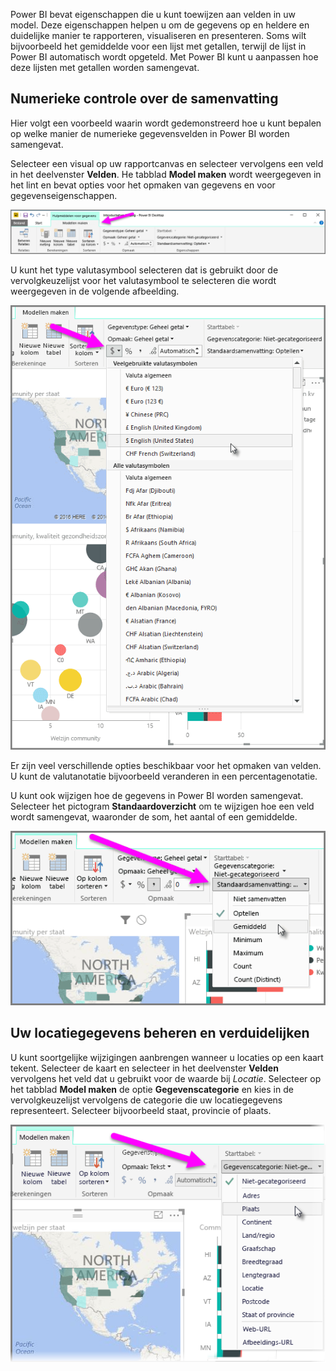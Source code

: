 Power BI bevat eigenschappen die u kunt toewijzen aan velden in uw model. Deze eigenschappen helpen u om de gegevens op en heldere en duidelijke manier te rapporteren, visualiseren en presenteren. Soms wilt bijvoorbeeld het gemiddelde voor een lijst met getallen, terwijl de lijst in Power BI automatisch wordt opgeteld. Met Power BI kunt u aanpassen hoe deze lijsten met getallen worden samengevat.

## <a name="numeric-control-over-summarization"></a>Numerieke controle over de samenvatting
Hier volgt een voorbeeld waarin wordt gedemonstreerd hoe u kunt bepalen op welke manier de numerieke gegevensvelden in Power BI worden samengevat.

Selecteer een visual op uw rapportcanvas en selecteer vervolgens een veld in het deelvenster **Velden**. He tabblad **Model maken** wordt weergegeven in het lint en bevat opties voor het opmaken van gegevens en voor gegevenseigenschappen.

![](media/3-11d-customize-summarization-categorization/3-11d_1.png)

U kunt het type valutasymbool selecteren dat is gebruikt door de vervolgkeuzelijst voor het valutasymbool te selecteren die wordt weergegeven in de volgende afbeelding.

![](media/3-11d-customize-summarization-categorization/3-11d_2.png)

Er zijn veel verschillende opties beschikbaar voor het opmaken van velden. U kunt de valutanotatie bijvoorbeeld veranderen in een percentagenotatie.

U kunt ook wijzigen hoe de gegevens in Power BI worden samengevat. Selecteer het pictogram **Standaardoverzicht** om te wijzigen hoe een veld wordt samengevat, waaronder de som, het aantal of een gemiddelde.

![](media/3-11d-customize-summarization-categorization/3-11d_3.png)

## <a name="manage-and-clarify-your-location-data"></a>Uw locatiegegevens beheren en verduidelijken
U kunt soortgelijke wijzigingen aanbrengen wanneer u locaties op een kaart tekent. Selecteer de kaart en selecteer in het deelvenster **Velden** vervolgens het veld dat u gebruikt voor de waarde bij *Locatie*. Selecteer op het tabblad **Model maken** de optie **Gegevenscategorie** en kies in de vervolgkeuzelijst vervolgens de categorie die uw locatiegegevens representeert. Selecteer bijvoorbeeld staat, provincie of plaats.

![](media/3-11d-customize-summarization-categorization/3-11d_4.png)

